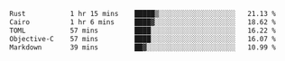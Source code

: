 <!--START_SECTION:waka-->

```txt
Rust           1 hr 15 mins    █████▒░░░░░░░░░░░░░░░░░░░   21.13 %
Cairo          1 hr 6 mins     ████▓░░░░░░░░░░░░░░░░░░░░   18.62 %
TOML           57 mins         ████░░░░░░░░░░░░░░░░░░░░░   16.22 %
Objective-C    57 mins         ████░░░░░░░░░░░░░░░░░░░░░   16.07 %
Markdown       39 mins         ██▓░░░░░░░░░░░░░░░░░░░░░░   10.99 %
```

<!--END_SECTION:waka-->